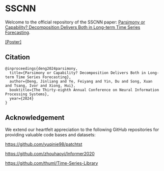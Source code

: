 # SSCNN

Welcome to the official repository of the SSCNN paper: [Parsimony or Capability? Decomposition Delivers Both in Long-term Time Series Forecasting](https://openreview.net/pdf?id=wiEHZSV15I).

[[Poster]](https://nips.cc/media/PosterPDFs/NeurIPS%202024/93133.png?t=1730630856.8418543)

## Citation

```
@inproceedings{deng2024parsimony,
  title={Parsimony or Capability? Decomposition Delivers Both in Long-term Time Series Forecasting},
  author={Deng, Jinliang and Ye, Feiyang and Yin, Du and Song, Xuan and Tsang, Ivor and Xiong, Hui},
  booktitle={The Thirty-eighth Annual Conference on Neural Information Processing Systems},
  year={2024}
}
```

## Acknowledgement

We extend our heartfelt appreciation to the following GitHub repositories for providing valuable code bases and datasets:

https://github.com/yuqinie98/patchtst

https://github.com/zhouhaoyi/Informer2020

https://github.com/thuml/Time-Series-Library

